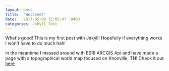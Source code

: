 ```yaml
---
layout: post
title:  "Welcome!"
date:   2017-05-08 15:05:47 -0400
categories: Jekyll Test
---
```


What's good! This is my first post with Jekyll! Hopefully if everything works I won't have to do much hah!

In the meantime I messed around with ESRI ARCGIS Api and have made a page with a topographical world map focused on Knoxville, TN!
Check it out [here](https://cclinard84.github.io/map.html)


